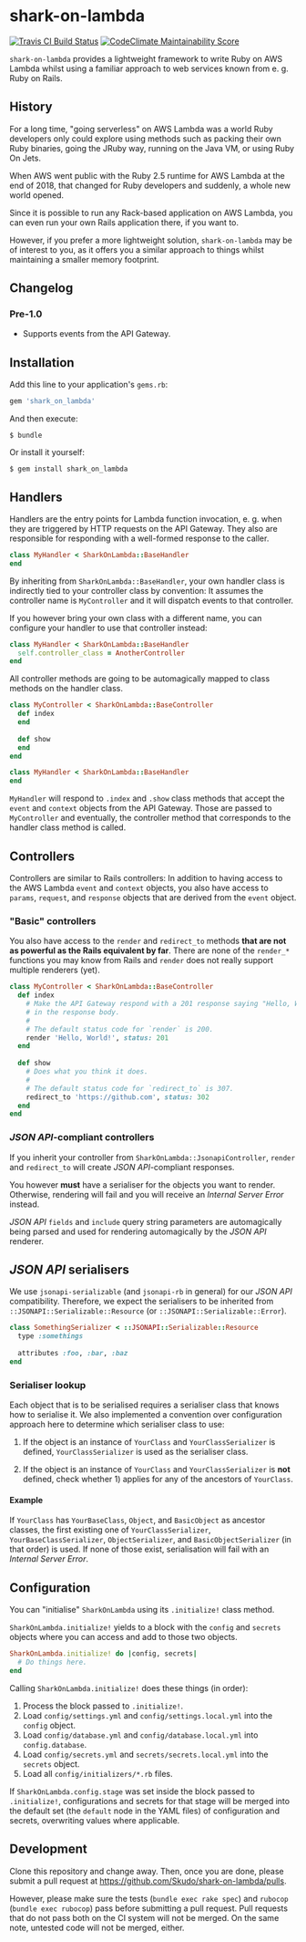 # shark-on-lambda

[![Travis CI Build Status](https://travis-ci.org/Skudo/shark-on-lambda.svg?branch=develop)](https://travis-ci.org/Skudo/shark-on-lambda)
[![CodeClimate Maintainability Score](https://api.codeclimate.com/v1/badges/fb0c16b3c6212f97b753/maintainability)](https://codeclimate.com/github/Skudo/shark-on-lambda/maintainability)

`shark-on-lambda` provides a lightweight framework to write Ruby on AWS Lambda
whilst using a familiar approach to web services known from e. g. Ruby on Rails.

## History

For a long time, "going serverless" on AWS Lambda was a world Ruby developers 
only could explore using methods such as packing their own Ruby binaries,
going the JRuby way, running on the Java VM, or using Ruby On Jets.

When AWS went public with the Ruby 2.5 runtime for AWS Lambda at the end of 
2018, that changed for Ruby developers and suddenly, a whole new world opened.

Since it is possible to run any Rack-based application on AWS Lambda, you can
even run your own Rails application there, if you want to.

However, if you prefer a more lightweight solution, `shark-on-lambda` may be
of interest to you, as it offers you a similar approach to things whilst
maintaining a smaller memory footprint.

## Changelog

### Pre-1.0
* Supports events from the API Gateway.

## Installation

Add this line to your application's `gems.rb`:

```ruby
gem 'shark_on_lambda'
```

And then execute:

    $ bundle

Or install it yourself:

    $ gem install shark_on_lambda

## Handlers

Handlers are the entry points for Lambda function invocation, e. g. when they
are triggered by HTTP requests on the API Gateway. They also are responsible for
responding with a well-formed response to the caller.

```ruby
class MyHandler < SharkOnLambda::BaseHandler
end
```

By inheriting from `SharkOnLambda::BaseHandler`, your own handler
class is indirectly tied to your controller class by convention: It assumes 
the controller name is `MyController` and it will dispatch events to that
controller.

If you however bring your own class with a different name, you can configure
your handler to use that controller instead:

```ruby
class MyHandler < SharkOnLambda::BaseHandler
  self.controller_class = AnotherController
end
```

All controller methods are going to be automagically mapped to class methods
on the handler class. 

```ruby
class MyController < SharkOnLambda::BaseController
  def index
  end
  
  def show
  end
end

class MyHandler < SharkOnLambda::BaseHandler
end
```

`MyHandler` will respond to `.index` and `.show` class methods that accept the
`event` and `context` objects from the API Gateway. Those are passed to 
`MyController` and eventually, the controller method that corresponds to the
handler class method is called.

## Controllers

Controllers are similar to Rails controllers: In addition to having access to 
the AWS Lambda `event` and `context` objects, you also have access to `params`, 
`request`, and `response` objects that are derived from the `event` object.

### "Basic" controllers

You also have access to the `render` and `redirect_to` methods __that are not as
powerful as the Rails equivalent by far__. There are none of the `render_*`
functions you may know from Rails and `render` does not really support multiple
renderers (yet).

```ruby
class MyController < SharkOnLambda::BaseController
  def index
    # Make the API Gateway respond with a 201 response saying "Hello, World!"
    # in the response body.
    #
    # The default status code for `render` is 200.    
    render 'Hello, World!', status: 201
  end
  
  def show
    # Does what you think it does.
    #
    # The default status code for `redirect_to` is 307.    
    redirect_to 'https://github.com', status: 302
  end
end
```

### _JSON API_-compliant controllers

If you inherit your controller from 
`SharkOnLambda::JsonapiController`, `render` and `redirect_to` will
create _JSON API_-compliant responses.

You however __must__ have a serialiser for the objects you want to render.
Otherwise, rendering will fail and you will receive an _Internal Server Error_
instead.

_JSON API_ `fields` and `include` query string parameters are automagically
being parsed and used for rendering automagically by the _JSON API_ renderer.

## _JSON API_ serialisers

We use `jsonapi-serializable` (and `jsonapi-rb` in general) for our
_JSON API_ compatibility. Therefore, we expect the serialisers to be inherited
from `::JSONAPI::Serializable::Resource` (or `::JSONAPI::Serializable::Error`).

```ruby
class SomethingSerializer < ::JSONAPI::Serializable::Resource
  type :somethings
  
  attributes :foo, :bar, :baz
end
```

### Serialiser lookup

Each object that is to be serialised requires a serialiser class that knows
how to serialise it. We also implemented a convention over configuration
approach here to determine which serialiser class to use:

1) If the object is an instance of `YourClass` and `YourClassSerializer` is
   defined, `YourClassSerializer` is used as the serialiser class.
   
2) If the object is an instance of `YourClass` and `YourClassSerializer` is
   __not__ defined, check whether 1) applies for any of the ancestors of
   `YourClass`.   

#### Example
 
If `YourClass` has `YourBaseClass`, `Object`, and `BasicObject` as ancestor 
classes, the first existing one of `YourClassSerializer`, 
`YourBaseClassSerializer`, `ObjectSerializer`, and `BasicObjectSerializer` 
(in that order) is used. If none of those exist, serialisation will fail with
an _Internal Server Error_.

## Configuration

You can "initialise" `SharkOnLambda` using its `.initialize!` class method.

`SharkOnLambda.initialize!` yields to a block with the `config` and `secrets`
objects where you can access and add to those two objects.

```ruby
SharkOnLambda.initialize! do |config, secrets|
  # Do things here.
end
```

Calling `SharkOnLambda.initialize!` does these things (in order):

1. Process the block passed to `.initialize!`.
2. Load `config/settings.yml` and `config/settings.local.yml` into the
   `config` object.
3. Load `config/database.yml` and `config/database.local.yml` into
   `config.database`.
4. Load `config/secrets.yml` and `secrets/secrets.local.yml` into the
   `secrets` object.
5. Load all `config/initializers/*.rb` files.

If `SharkOnLambda.config.stage` was set inside the block passed to
`.initialize!`, configurations and secrets for that stage will be merged into
the default set (the `default` node in the YAML files) of configuration and 
secrets, overwriting values where applicable.

## Development

Clone this repository and change away. Then, once you are done, please submit
a pull request at https://github.com/Skudo/shark-on-lambda/pulls.

However, please make sure the tests (`bundle exec rake spec`) and `rubocop`
(`bundle exec rubocop`) pass before submitting a pull request. Pull requests
that do not pass both on the CI system will not be merged. On the same note,
untested code will not be merged, either.
